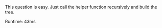 This question is easy. Just call the helper function recursively and build the tree.

Runtime: 43ms
